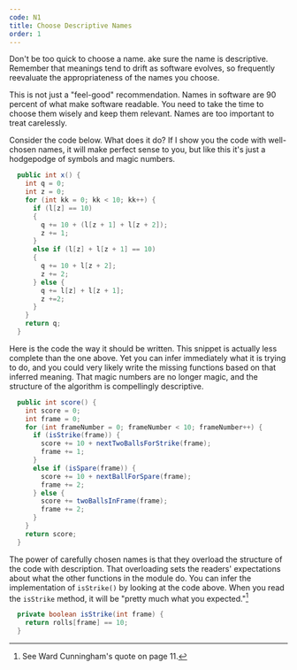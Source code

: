 ```yaml
---
code: N1
title: Choose Descriptive Names
order: 1
---
```

Don't be too quick to choose a name.
ake sure the name is descriptive.
Remember that meanings tend to drift as software evolves, so frequently reevaluate the appropriateness of the names you choose.

This is not just a "feel-good" recommendation.
Names in software are 90 percent of what make software readable.
You need to take the time to choose them wisely and keep them relevant.
Names are too important to treat carelessly.

Consider the code below.
What does it do?
If I show you the code with well-chosen names, it will make perfect sense to you, but like this it's just a hodgepodge of symbols and magic numbers.

```java
  public int x() {
    int q = 0;
    int z = 0;
    for (int kk = 0; kk < 10; kk++) {
      if (l[z] == 10)
      {
        q += 10 + (l[z + 1] + l[z + 2]);
        z += 1;
      }
      else if (l[z] + l[z + 1] == 10)
      {
        q += 10 + l[z + 2];
        z += 2;
      } else {
        q += l[z] + l[z + 1];
        z +=2;
      }
    }
    return q;
  }
```

Here is the code the way it should be written.
This snippet is actually less complete than the one above.
Yet you can infer immediately what it is trying to do, and you could very likely write the missing functions based on that inferred meaning.
That magic numbers are no longer magic, and the structure of the algorithm is compellingly descriptive.

```java
  public int score() {
    int score = 0;
    int frame = 0;
    for (int frameNumber = 0; frameNumber < 10; frameNumber++) {
      if (isStrike(frame)) {
        score += 10 + nextTwoBallsForStrike(frame);
        frame += 1;
      }
      else if (isSpare(frame)) {
        score += 10 + nextBallForSpare(frame);
        frame += 2;
      } else {
        score += twoBallsInFrame(frame);
        frame += 2;
      }
    }
    return score;
  }
```

The power of carefully chosen names is that they overload the structure of the code with description.
That overloading sets the readers' expectations about what the other functions in the module do.
You can infer the implementation of `isStrike()` by looking at the code above.
When you read the `isStrike` method, it will be "pretty much what you expected."[^13]

```java
  private boolean isStrike(int frame) {
    return rolls[frame] == 10;
  }
```

[^13]: See Ward Cunningham's quote on page 11.